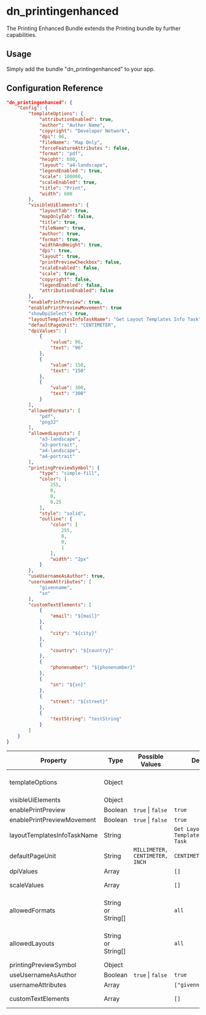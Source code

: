 # dn_printingenhanced

The Printing Enhanced Bundle extends the Printing bundle by further capabilities.

## Usage
Simply add the bundle "dn_printingenhanced" to your app.

## Configuration Reference

```json
"dn_printingenhanced": {
    "Config": {
        "templateOptions": {
            "attributionEnabled": true,
            "author": "Author Name",
            "copyright": "Developer Network",
            "dpi": 96,
            "fileName": "Map Only",
            "forceFeatureAttributes ": false,
            "format": "pdf",
            "height": 600,
            "layout": "a4-landscape",
            "legendEnabled ": true,
            "scale": 100000,
            "scaleEnabled": true,
            "title": "Print",
            "width": 600
        },
        "visibleUiElements": {
            "layoutTab": true,
            "mapOnlyTab": false,
            "title": true,
            "fileName": true,
            "author": true,
            "format": true,
            "widthAndHeight": true,
            "dpi": true,
            "layout": true,
            "printPreviewCheckbox": false,
            "scaleEnabled": false,
            "scale": true,
            "copyright": false,
            "legendEnabled": false,
            "attributionEnabled": false
        },
        "enablePrintPreview": true,
        "enablePrintPreviewMovement": true
        "showDpiSelect": true,
        "layoutTemplatesInfoTaskName": "Get Layout Templates Info Task",
        "defaultPageUnit": "CENTIMETER",
        "dpiValues": [
            {
                "value": 96,
                "text": "96"
            },
            {
                "value": 150,
                "text": "150"
            },
            {
                "value": 300,
                "text": "300"
            }
        ],
        "allowedFormats": [
            "pdf",
            "png32"
        ],
        "allowedLayouts": [
            "a3-landscape",
            "a3-portrait",
            "a4-landscape",
            "a4-portrait"
        ],
        "printingPreviewSymbol": {
            "type": "simple-fill",
            "color": [
                255,
                0,
                0,
                0.25
            ],
            "style": "solid",
            "outline": {
                "color": [
                    255,
                    0,
                    0,
                    1
                ],
                "width": "2px"
            }
        },
        "useUsernameAsAuthor": true,
        "usernameAttributes": [
            "givenname",
            "sn"
        ],
        "customTextElements": [
            {
                "email": "${mail}"
            },
            {
                "city": "${city}"
            },
            {
                "country": "${country}"
            },
            {
                "phonenumber": "${phonenumber}"
            },
            {
                "sn": "${sn}"
            },
            {
                "street": "${street}"
            },
            {
                "testString": "testString"
            }
        ]
    }
}
```

| Property                       | Type               | Possible Values                    | Default                              | Description                                                                                                                                                                                                                       |
|--------------------------------|--------------------|------------------------------------|--------------------------------------|-----------------------------------------------------------------------------------------------------------------------------------------------------------------------------------------------------------------------------------|
| templateOptions                | Object             |                                    |                                      | Esri Print Widget TemplateOptions:https://developers.arcgis.com/javascript/latest/api-reference/esri-widgets-Print-TemplateOptions.html                                                                                           |
| visibleUiElements              | Object             |                                    |                                      | Controls visibility of UI elements.                                                                                                                                                                                               |
| enablePrintPreview             | Boolean            | ```true``` &#124; ```false```      | ```true```                           | Default value for the print preview.                                                                                                                                                                                              |
| enablePrintPreviewMovement     | Boolean            | ```true``` &#124; ```false```      | ```true```                           | Allows the user to edit the print preview in map.                                                                                                                                                                                 |
| layoutTemplatesInfoTaskName    | String             |                                    | ```Get Layout Templates Info Task``` | Layout templates task name.                                                                                                                                                                                                       |
| defaultPageUnit                | String             | ```MILLIMETER, CENTIMETER, INCH``` | ```CENTIMETER```                     | Default template unit (ArcGIS Server < 10.6).                                                                                                                                                                                     |
| dpiValues                      | Array              |                                    | ```[]```                             | Available dpi values.                                                                                                                                                                                                             |
| scaleValues                    | Array              |                                    | ```[]```                             | Available scale values. If the array is filled, a select will be available in the UI instead of a text field.                                                                                                                     |
| allowedFormats                 | String or String[] |                                    | ```all```                            | Specify the print output file format(s) that the user can select based on the options available from the print service. See: https://developers.arcgis.com/javascript/latest/api-reference/esri-widgets-Print.html#allowedFormats |
| allowedLayouts                 | String or String[] |                                    | ```all```                            | Specify the print output layout(s) that the user can select based on the options available from the print service. See: https://developers.arcgis.com/javascript/latest/api-reference/esri-widgets-Print.html#allowedLayouts      |
| printingPreviewSymbol          | Object             |                                    |                                      | Print preview symbol.                                                                                                                                                                                                             |
| useUsernameAsAuthor            | Boolean            | ```true``` &#124; ```false```      | ```true```                           | Use the currently logged in user to pre-enter the author.                                                                                                                                                                         |
| usernameAttributes             | Array              |                                    | ```["givenname","sn"]```             | Attributes of the user for determining the user name.                                                                                                                                                                             |
| customTextElements             | Array              |                                    | ```[]```                             | Define custom text elements that are available in the print template. You can use strings or replacer for values of the user object.                                                                                              |
